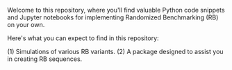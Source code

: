 Welcome to this repository, where you'll find valuable Python code snippets and Jupyter notebooks for implementing Randomized Benchmarking (RB) on your own.

Here's what you can expect to find in this repository:

(1) Simulations of various RB variants.
(2) A package designed to assist you in creating RB sequences.
